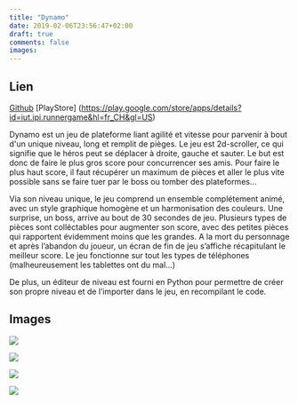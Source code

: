 ```yaml
---
title: "Dynamo"
date: 2019-02-06T23:56:47+02:00
draft: true
comments: false
images:
---
```


## Lien
[Github](https://github.com/rachartier/Dynamo)
[PlayStore] (https://play.google.com/store/apps/details?id=iut.ipi.runnergame&hl=fr_CH&gl=US)

Dynamo est un jeu de plateforme liant agilité et vitesse pour parvenir à bout d'un unique niveau, long et remplit de pièges. Le jeu est 2d-scroller, ce qui signifie que le héros peut se déplacer à droite, gauche et sauter. Le but est donc de faire le plus gros score pour concurrencer ses amis. Pour faire le plus haut score, il faut récupérer un maximum de pièces et aller le plus vite possible sans se faire tuer par le boss ou tomber des plateformes…

Via son niveau unique, le jeu comprend un ensemble complétement animé, avec un style graphique homogène et un harmonisation des couleurs. Une surprise, un boss, arrive au bout de 30 secondes de jeu.
Plusieurs types de pièces sont colléctables pour augmenter son score, avec des petites pièces qui rapportent évidemment moins que les grandes. A la mort du personnage et après l’abandon du joueur, un écran de fin de jeu s’affiche récapitulant le meilleur score. Le jeu fonctionne sur tout les types de téléphones (malheureusement les tablettes ont du mal…)

De plus, un éditeur de niveau est fourni en Python pour permettre de créer son propre niveau et de l’importer dans le jeu, en recompilant le code.

## Images

![](/img/dynamo_1.jpg)

![](/img/dynamo_2.jpg)

![](/img/dynamo_3.jpg)

![](/img/dynamo_4.jpg)